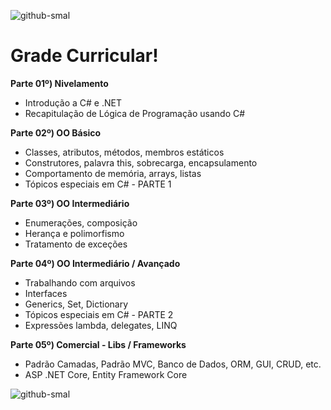 ![github-smal](https://downloadcursos.top/wp-content/uploads/2020/03/c.jpg)

# Grade Curricular!

**Parte 01º) Nivelamento**
- Introdução a C# e .NET
- Recapitulação de Lógica de Programação usando C#

**Parte 02º) OO Básico**
- Classes, atributos, métodos, membros estáticos
- Construtores, palavra this, sobrecarga, encapsulamento
- Comportamento de memória, arrays, listas
- Tópicos especiais em C# - PARTE 1

**Parte 03º) OO Intermediário**
- Enumerações, composição
- Herança e polimorfismo
- Tratamento de exceções

**Parte 04º) OO Intermediário / Avançado**
- Trabalhando com arquivos
- Interfaces
- Generics, Set, Dictionary
- Tópicos especiais em C# - PARTE 2
- Expressões lambda, delegates, LINQ

**Parte 05º) Comercial - Libs / Frameworks**
- Padrão Camadas, Padrão MVC, Banco de Dados, ORM, GUI, CRUD, etc.
- ASP .NET Core, Entity Framework Core

![github-smal](https://udemy-certificate.s3.amazonaws.com/image/UC-cc8de696-7855-49be-8816-056e791bc445.jpg?v=1643570919000)
